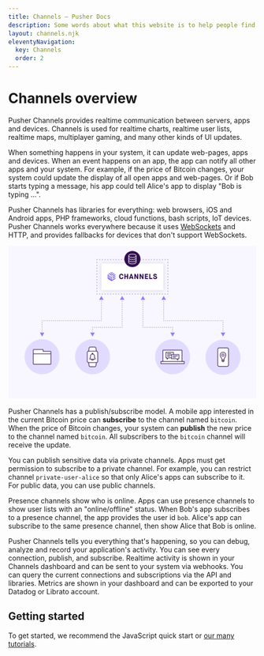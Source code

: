 ```yaml
---
title: Channels — Pusher Docs
description: Some words about what this website is to help people find it with search engines.
layout: channels.njk
eleventyNavigation:
  key: Channels
  order: 2
---
```


# Channels overview

Pusher Channels provides realtime communication between servers, apps and devices. Channels is used for realtime charts, realtime user lists, realtime maps, multiplayer gaming, and many other kinds of UI updates.

When something happens in your system, it can update web-pages, apps and devices. When an event happens on an app, the app can notify all other apps and your system. For example, if the price of Bitcoin changes, your system could update the display of all open apps and web-pages. Or if Bob starts typing a message, his app could tell Alice's app to display "Bob is typing ...".

Pusher Channels has libraries for everything: web browsers, iOS and Android apps, PHP frameworks, cloud functions, bash scripts, IoT devices. Pusher Channels works everywhere because it uses [WebSockets](https://pusher.com/websockets) and HTTP, and provides fallbacks for devices that don't support WebSockets.

![A diagram showing devices sharing data in realtime with Pusher Channels](./img/hero_howitworks.png)

Pusher Channels has a publish/subscribe model. A mobile app interested in the current Bitcoin price can **subscribe** to the channel named `bitcoin`. When the price of Bitcoin changes, your system can **publish** the new price to the channel named `bitcoin`. All subscribers to the `bitcoin` channel will receive the update.

You can publish sensitive data via private channels. Apps must get permission to subscribe to a private channel. For example, you can restrict channel `private-user-alice` so that only Alice's apps can subscribe to it. For public data, you can use public channels.

Presence channels show who is online. Apps can use presence channels to show user lists with an "online/offline" status. When Bob's app subscribes to a presence channel, the app provides the user id `bob`. Alice's app can subscribe to the same presence channel, then show Alice that Bob is online.

Pusher Channels tells you everything that's happening, so you can debug, analyze and record your application's activity. You can see every connection, publish, and subscribe. Realtime activity is shown in your Channels dashboard and can be sent to your system via webhooks. You can query the current connections and subscriptions via the API and libraries. Metrics are shown in your dashboard and can be exported to your Datadog or Librato account.

## Getting started

To get started, we recommend the JavaScript quick start or [our many tutorials](https://pusher.com/tutorials).
